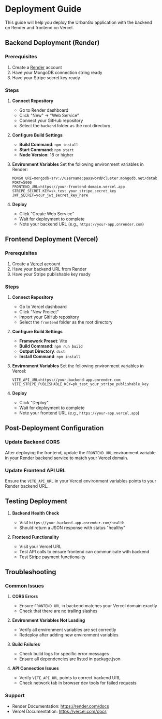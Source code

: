 # Deployment Guide

This guide will help you deploy the UrbanGo application with the backend on Render and frontend on Vercel.

## Backend Deployment (Render)

### Prerequisites
1. Create a [Render](https://render.com) account
2. Have your MongoDB connection string ready
3. Have your Stripe secret key ready

### Steps
1. **Connect Repository**
   - Go to Render dashboard
   - Click "New" → "Web Service"
   - Connect your GitHub repository
   - Select the `backend` folder as the root directory

2. **Configure Build Settings**
   - **Build Command**: `npm install`
   - **Start Command**: `npm start`
   - **Node Version**: 18 or higher

3. **Environment Variables**
   Set the following environment variables in Render:
   ```
   MONGO_URI=mongodb+srv://username:password@cluster.mongodb.net/database_name
   PORT=5000
   FRONTEND_URL=https://your-frontend-domain.vercel.app
   STRIPE_SECRET_KEY=sk_test_your_stripe_secret_key
   JWT_SECRET=your_jwt_secret_key_here
   ```

4. **Deploy**
   - Click "Create Web Service"
   - Wait for deployment to complete
   - Note your backend URL (e.g., `https://your-app.onrender.com`)

## Frontend Deployment (Vercel)

### Prerequisites
1. Create a [Vercel](https://vercel.com) account
2. Have your backend URL from Render
3. Have your Stripe publishable key ready

### Steps
1. **Connect Repository**
   - Go to Vercel dashboard
   - Click "New Project"
   - Import your GitHub repository
   - Select the `frontend` folder as the root directory

2. **Configure Build Settings**
   - **Framework Preset**: Vite
   - **Build Command**: `npm run build`
   - **Output Directory**: `dist`
   - **Install Command**: `npm install`

3. **Environment Variables**
   Set the following environment variables in Vercel:
   ```
   VITE_API_URL=https://your-backend-app.onrender.com
   VITE_STRIPE_PUBLISHABLE_KEY=pk_test_your_stripe_publishable_key
   ```

4. **Deploy**
   - Click "Deploy"
   - Wait for deployment to complete
   - Note your frontend URL (e.g., `https://your-app.vercel.app`)

## Post-Deployment Configuration

### Update Backend CORS
After deploying the frontend, update the `FRONTEND_URL` environment variable in your Render backend service to match your Vercel domain.

### Update Frontend API URL
Ensure the `VITE_API_URL` in your Vercel environment variables points to your Render backend URL.

## Testing Deployment

1. **Backend Health Check**
   - Visit `https://your-backend-app.onrender.com/health`
   - Should return a JSON response with status "healthy"

2. **Frontend Functionality**
   - Visit your Vercel URL
   - Test API calls to ensure frontend can communicate with backend
   - Test Stripe payment functionality

## Troubleshooting

### Common Issues

1. **CORS Errors**
   - Ensure `FRONTEND_URL` in backend matches your Vercel domain exactly
   - Check that there are no trailing slashes

2. **Environment Variables Not Loading**
   - Verify all environment variables are set correctly
   - Redeploy after adding new environment variables

3. **Build Failures**
   - Check build logs for specific error messages
   - Ensure all dependencies are listed in package.json

4. **API Connection Issues**
   - Verify `VITE_API_URL` points to correct backend URL
   - Check network tab in browser dev tools for failed requests

### Support
- Render Documentation: https://render.com/docs
- Vercel Documentation: https://vercel.com/docs